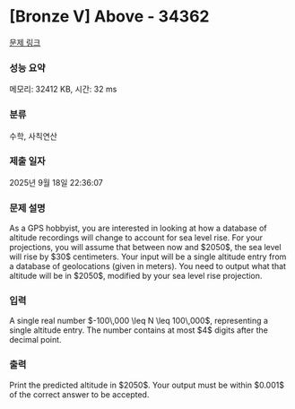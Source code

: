 # [Bronze V] Above - 34362 

[문제 링크](https://www.acmicpc.net/problem/34362) 

### 성능 요약

메모리: 32412 KB, 시간: 32 ms

### 분류

수학, 사칙연산

### 제출 일자

2025년 9월 18일 22:36:07

### 문제 설명

<p>As a GPS hobbyist, you are interested in looking at how a database of altitude recordings will change to account for sea level rise. For your projections, you will assume that between now and $2050$, the sea level will rise by $30$ centimeters. Your input will be a single altitude entry from a database of geolocations (given in meters). You need to output what that altitude will be in $2050$, modified by your sea level rise projection.</p>

### 입력 

 <p>A single real number $-100\,000 \leq N \leq 100\,000$, representing a single altitude entry. The number contains at most $4$ digits after the decimal point.</p>

### 출력 

 <p>Print the predicted altitude in $2050$. Your output must be within $0.001$ of the correct answer to be accepted.</p>

